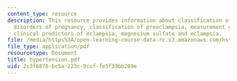 ```yaml
---
content_type: resource
description: This resource provides information about classification of hypertensive
  disorders of pregnancy, classification of preeclampsia, measurement of blood pressure,
  clinical predictors of eclampsia, magnesium sulfate and eclampsia.
file: /media/https%3A/open-learning-course-data-rc.s3.amazonaws.com/hst-071-human-reproductive-biology-fall-2005/2c3f6878bc5a223c9ccffe5f39bb289e_hypertension.pdf
file_type: application/pdf
resourcetype: Document
title: hypertension.pdf
uid: 2c3f6878-bc5a-223c-9ccf-fe5f39bb289e
---
```


